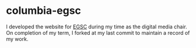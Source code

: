 columbia-egsc
=============

I developed the website for [EGSC](http://egsc.seas.columbia.edu) during my time as the digital media chair. On completion of my term, I forked at my last commit to maintain a record of my work.
